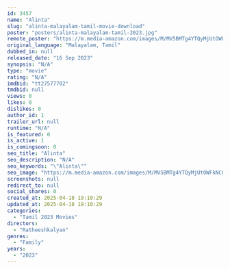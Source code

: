 ```yaml
---
id: 3457
name: "Alinta"
slug: "alinta-malayalam-tamil-movie-download"
poster: "posters/alinta-malayalam-tamil-2023.jpg"
remote_poster: "https://m.media-amazon.com/images/M/MV5BMTg4YTQyMjUtOWFkNC00ZTdjLTkzYzQtM2ViOGYyZTE3MDcxXkEyXkFqcGdeQXVyMTU0ODI1NTA2._V1_SX300.jpg"
original_language: "Malayalam, Tamil"
dubbed_in: null
released_date: "16 Sep 2023"
synopsis: "N/A"
type: "movie"
rating: "N/A"
imdbid: "tt27577702"
tmdbid: null
views: 0
likes: 0
dislikes: 0
author_id: 1
trailer_url: null
runtime: "N/A"
is_featured: 0
is_active: 1
is_comingsoon: 0
seo_title: "Alinta"
seo_description: "N/A"
seo_keywords: "\"Alinta\""
seo_image: "https://m.media-amazon.com/images/M/MV5BMTg4YTQyMjUtOWFkNC00ZTdjLTkzYzQtM2ViOGYyZTE3MDcxXkEyXkFqcGdeQXVyMTU0ODI1NTA2._V1_SX300.jpg"
screenshots: null
redirect_to: null
social_shares: 0
created_at: 2025-04-18 19:10:29
updated_at: 2025-04-18 19:10:29
categories:
  - "Tamil 2023 Movies"
directors:
  - "Ratheeshkalyan"
genres:
  - "Family"
years:
  - "2023"
---
```

